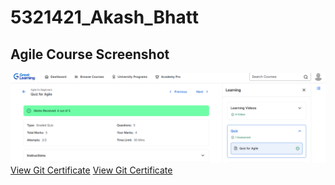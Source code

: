 # 5321421_Akash_Bhatt
## Agile Course Screenshot

![Agile Screenshot](sdlc/agile.png)
[View Git Certificate](git/git.certificate.pdf)
[View Git Certificate](git/git_certificate.pdf)

